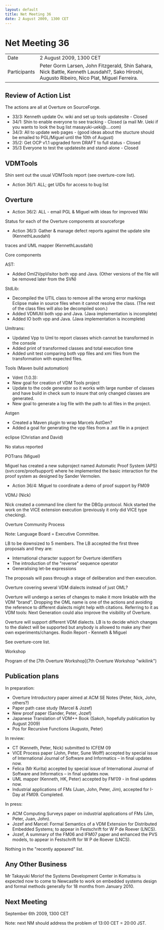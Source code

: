 ```yaml
---
layout: default
title: Net Meeting 36
date: 2 August 2009, 1300 CET
---
```


<script src="https://code.jquery.com/jquery-1.11.1.min.js">
</script>
<script src="/javascripts/edit.js"></script>
<script>setEditButonNm();</script>

# Net Meeting 36

|||
|---|---|
| Date | 2 August 2009, 1300 CET |
| Participants | Peter Gorm Larsen, John Fitzgerald, Shin Sahara, Nick Battle, Kenneth Lausdahl?, Sako Hiroshi, Augusto Ribeiro, Nico Plat, Miguel Ferreira. |

Review of Action List
---------------------

The actions are all at Overture on SourceForge.

-   33/3: Kenneth update Ov. wiki and set up tools updatesite - Closed
-   34/1: Shin to enable everyone to see tracking - Closed (a mail Mr.
    Ueki if you wants to look the bug list masayuki-ueki@....com)
-   34/3: All to update web pages - (good ideas about the stucture
    should be emailed to PGL/Miguel until the 10th of August)
-   35/2: Get OCP v1.1 upgraded form DRAFT to full status - Closed
-   35/3 Everyone to test the updatesite and stand-alone - Closed

VDMTools
--------

Shin sent out the usual VDMTools report (see overture-core list).

-   Action 36/1: ALL; get UIDs for access to bug list

Overture
--------

-   Action 36/2: ALL - email PGL & Miguel with ideas for improved Wiki

Status for each of the Overture components at sourceforge

-   Action 36/3: Gather & manage defect reports against the update site
    (KennethLausdahl)

traces and UML mapper (KennethLausdahl)

Core components

AST:

-   Added Oml2VppVisitor both vpp and Java. (Other versions of the file
    will be removed later from the SVN)

StdLib:

-   Decompiled the UTIL class to remove all the wrong error markings
    Eclipse make in source files when it cannot resolve the class. (The
    rest of the class files will also be decompiled soon.)
-   Added VDMUtil both vpp and Java. (Java implementation is incomplete)
-   Added IO both vpp and Java. (Java implementation is incomplete)

Umltrans:

-   Updated Vpp to Uml to report classes which cannot be transformed in
    the console
-   Added print of transformed classes and total execution time
-   Added unit test comparing both vpp files and xmi files from the
    transformation with expected files.

Tools (Maven build automation)

-   Vdmt (1.0.3):
-   New goal for creation of VDM Tools project
-   Update to the code generator so it works with large number of
    classes and have build in check sum to insure that only changed
    classes are generated.
-   New goal to generate a log file with the path to all files in the
    project.

Astgen

-   Created a Maven plugin to wrap Marcels AstGen?
-   Added a goal for generating the vpp files from a .ast file in a
    project

eclipse (Christian and David)

No status reported

POTrans (Miguel)

Miguel has created a new subproject named Automatic Proof System (APS)
(svn:core/proofsupport) where he implemented the basic interaction for
the proof system as designed by Sander Vermolen.

-   Action 36/4: Miguel to coordinate a demo of proof support by FM09

VDMJ (Nick)

Nick created a command line client for the DBGp protocol. Nick started
the work on the VICE extension execution (previously it only did VICE
type checking).

Overture Community Process

Note: Language Board = Executive Committee.

LB to be downsized to 5 members. The LB accepted the first three
proposals and they are:

-   International character support for Overture identifiers
-   The introduction of the "reverse" sequence operator
-   Generalising let-be expressions

The proposals will pass through a stage of deliberation and then
execution.

Overture covering several VDM dialects instead of just OML?

Overture will undergo a series of changes to make it more linkable with
the VDM "brand". Dropping the OML name is one of the actions and
avoiding the reference to different dialects might help with citations.
Referring to it as VDM tools: Next Generation could also improve the
visibility of Overture.

Overture will support different VDM dialects. LB is to decide which
changes to the dialect will be supported but anybody is allowed to make
any their own experiments/changes. Rodin Report - Kenneth & Miguel

See overture-core list.

Workshop

Program of the [7th Overture Workshop](7th Overture Workshop "wikilink")

Publication plans
-----------------

In preparation:

-   Overture Introductory paper aimed at ACM SE Notes (Peter, Nick,
    John, others?)
-   Paper path case study (Marcel & Jozef)
-   New proof paper (Sander, Peter, Jozef)
-   Japanese Translation of VDM++ Book (Sakoh, hopefully publication by
    August 2009)
-   Pos for Recursive Functions (Augusto, Peter)

In review:

-   CT (Kenneth, Peter, Nick) submitted to ICFEM 09
-   VICE Process paper (John, Peter, Sune Wolff) accepted by special
    issue of International Journal of Software and Informatics – in
    final updates now.
-   Felica (Mr Kurita) accepted by special issue of International
    Journal of Software and Informatics – in final updates now.
-   UML mapper (Kenneth, HK, Peter) accepted by FM’09 - in final updates
    now.
-   Industrial applications of FMs (Juan, John, Peter, Jim), accepted
    for I-Day at FM09. Completed.

In press:

-   ACM Computing Surveys paper on industrial applications of FMs (Jim,
    Peter, Juan, John).
-   Jozef and Marcel: Formal Semantics of a VDM Extension for
    Distributed Embedded Systems; to appear in Festschrift for W P de
    Roever (LNCS).
-   Jozef, A summary of the FM06 and IFM07 paper and enhanced the PVS
    models, to appear in Festschrift for W P de Roever (LNCS).

Nothing in the "recently appeared" list.

Any Other Business
------------------

Mr Takayuki Moriof the Systems Development Center in Komatsu is expected
now to come to Newcastle to work on embedded systems design and formal
methods generally for 18 months from January 2010.

Next Meeting
------------

September 6th 2009, 1300 CET

Note: next NM should address the problem of 13:00 CET = 20:00 JST.

   <div id="edit_page_div"></div>